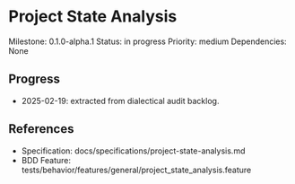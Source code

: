 # Project State Analysis
Milestone: 0.1.0-alpha.1
Status: in progress
Priority: medium
Dependencies: None

## Progress
- 2025-02-19: extracted from dialectical audit backlog.

## References
- Specification: docs/specifications/project-state-analysis.md
- BDD Feature: tests/behavior/features/general/project_state_analysis.feature
